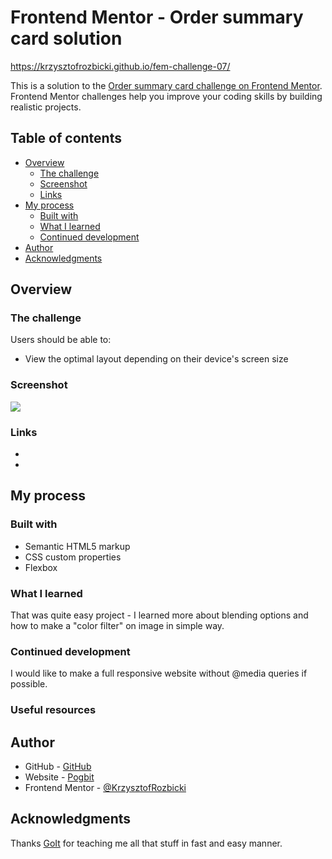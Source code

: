 # Frontend Mentor - Order summary card solution

https://krzysztofrozbicki.github.io/fem-challenge-07/

This is a solution to the
[Order summary card challenge on Frontend Mentor](https://www.frontendmentor.io/challenges/order-summary-component-QlPmajDUj).
Frontend Mentor challenges help you improve your coding skills by building realistic projects.

## Table of contents

- [Overview](#overview)
  - [The challenge](#the-challenge)
  - [Screenshot](#screenshot)
  - [Links](#links)
- [My process](#my-process)
  - [Built with](#built-with)
  - [What I learned](#what-i-learned)
  - [Continued development](#continued-development)
- [Author](#author)
- [Acknowledgments](#acknowledgments)

## Overview

### The challenge

Users should be able to:

- View the optimal layout depending on their device's screen size

### Screenshot

![](./screenshot.png)

### Links

- [solution url]: (https://github.com/KrzysztofRozbicki/fem-challenge-07/)
- [live site url]: (https://krzysztofrozbicki.github.io/fem-challenge-07/)

## My process

### Built with

- Semantic HTML5 markup
- CSS custom properties
- Flexbox

### What I learned

That was quite easy project - I learned more about blending options and how to make a "color filter"
on image in simple way.

### Continued development

I would like to make a full responsive website without @media queries if possible.

### Useful resources

## Author

- GitHub - [GitHub](https://github.com/KrzysztofRozbicki)
- Website - [Pogbit](https://www.pogbit.com/)
- Frontend Mentor - [@KrzysztofRozbicki](https://www.frontendmentor.io/profile/KrzysztofRozbicki)

## Acknowledgments

Thanks [GoIt](https://goit.global/pl/) for teaching me all that stuff in fast and easy manner.
